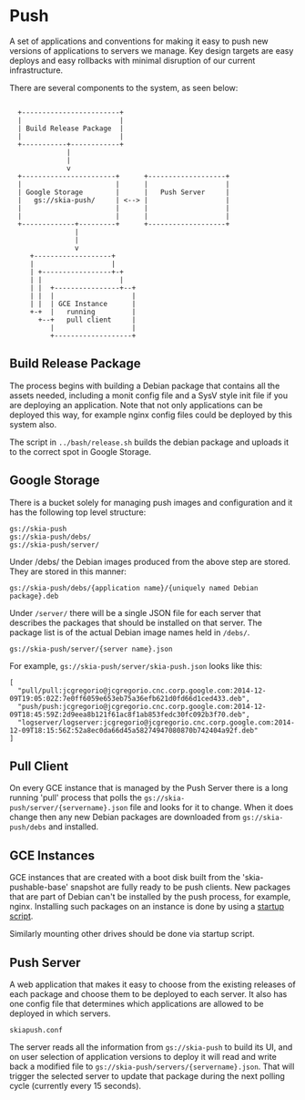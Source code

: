Push
====

A set of applications and conventions for making it easy to push new versions
of applications to servers we manage. Key design targets are easy deploys and
easy rollbacks with minimal disruption of our current infrastructure.

There are several components to the system, as seen below:

```

  +------------------------+
  |                        |
  | Build Release Package  |
  |                        |
  +-----------+------------+
              |
              |
              v
  +-----------------------+      +-------------------+
  |                       |      |                   |
  | Google Storage        |      |   Push Server     |
  |   gs://skia-push/     | <--> |                   |
  |                       |      |                   |
  |                       |      |                   |
  +-------------+---------+      +-------------------+
                |
                |
                v
     +-------------------+
     |                   |
     | +-----------------+-+
     | |                   |
     | |  +----------------+--+
     | |  |                   |
     | |  | GCE Instance      |
     +-+  |   running         |
       +--+   pull client     |
          |                   |
          +-------------------+

```

Build Release Package
---------------------

The process begins with building a Debian package that contains all the assets
needed, including a monit config file and a SysV style init file if you are
deploying an application. Note that not only applications can be deployed this
way, for example nginx config files could be deployed by this system also.

The script in `../bash/release.sh` builds the debian package and uploads it to
the correct spot in Google Storage.


Google Storage
--------------

There is a bucket solely for managing push images and configuration and it has
the following top level structure:

    gs://skia-push
    gs://skia-push/debs/
    gs://skia-push/server/

Under /debs/ the Debian images produced from the above step are stored. They
are stored in this manner:

    gs://skia-push/debs/{application name}/{uniquely named Debian package}.deb

Under `/server/` there will be a single JSON file for each server that
describes the packages that should be installed on that server. The package
list is of the actual Debian image names held in `/debs/`.

    gs://skia-push/server/{server name}.json

For example, `gs://skia-push/server/skia-push.json` looks like this:

    [
      "pull/pull:jcgregorio@jcgregorio.cnc.corp.google.com:2014-12-09T19:05:02Z:7e0ff6059e653eb75a36efb621d0fd66d1ced433.deb",
      "push/push:jcgregorio@jcgregorio.cnc.corp.google.com:2014-12-09T18:45:59Z:2d9eea8b121f61ac8f1ab853fedc30fc092b3f70.deb",
      "logserver/logserver:jcgregorio@jcgregorio.cnc.corp.google.com:2014-12-09T18:15:56Z:52a8ec0da66d45a58274947080870b742404a92f.deb"
    ]


Pull Client
-----------

On every GCE instance that is managed by the Push Server there is a long
running 'pull' process that polls the
`gs://skia-push/server/{servername}.json` file and looks for it to change.
When it does change then any new Debian packages are downloaded from
`gs://skia-push/debs` and installed.


GCE Instances
-------------

GCE instances that are created with a boot disk built from the
'skia-pushable-base' snapshot are fully ready to be push clients.  New packages
that are part of Debian can't be installed by the push process, for example,
nginx. Installing such packages on an instance is done by using a [startup
script](https://cloud.google.com/compute/docs/startupscript).

Similarly mounting other drives should be done via startup script.

Push Server
-----------

A web application that makes it easy to choose from the existing releases of
each package and choose them to be deployed to each server. It also has one
config file that determines which applications are allowed to be deployed in
which servers.

    skiapush.conf

The server reads all the information from `gs://skia-push` to build its UI,
and on user selection of application versions to deploy it will read and write
back a modified file to `gs://skia-push/servers/{servername}.json`. That will
trigger the selected server to update that package during the next polling
cycle (currently every 15 seconds).

